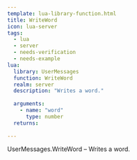 ```yaml
---
template: lua-library-function.html
title: WriteWord
icon: lua-server
tags:
  - lua
  - server
  - needs-verification
  - needs-example
lua:
  library: UserMessages
  function: WriteWord
  realm: server
  description: "Writes a word."
  
  arguments:
    - name: "word"
      type: number
  returns:
    
---
```


<div class="lua__search__keywords">
UserMessages.WriteWord &#x2013; Writes a word.
</div>
